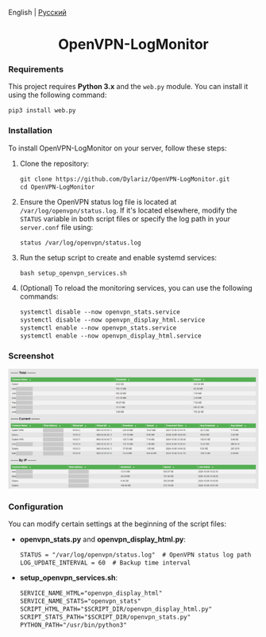English | [Русский](./README-ru.md)

<h1 align="center">OpenVPN-LogMonitor</h1>
<h3>Requirements</h3>
<p>This project requires <strong>Python 3.x</strong> and the <code>web.py</code> module. You can install it using the following command:</p>
<pre><code>pip3 install web.py</code></pre>

<h3>Installation</h3>
<p>To install OpenVPN-LogMonitor on your server, follow these steps:</p>
<ol>
  <li>Clone the repository:
    <pre><code>git clone https://github.com/Dylariz/OpenVPN-LogMonitor.git
cd OpenVPN-LogMonitor</code></pre>
  </li>
  <li>Ensure the OpenVPN status log file is located at <code>/var/log/openvpn/status.log</code>. If it's located elsewhere, modify the <code>STATUS</code> variable in both script files or specify the log path in your <code>server.conf</code> file using:
    <pre><code>status /var/log/openvpn/status.log</code></pre>
  </li>
  <li>Run the setup script to create and enable systemd services:
    <pre><code>bash setup_openvpn_services.sh</code></pre>
  </li>
  <li>(Optional) To reload the monitoring services, you can use the following commands:
    <pre><code>systemctl disable --now openvpn_stats.service
systemctl disable --now openvpn_display_html.service
systemctl enable --now openvpn_stats.service
systemctl enable --now openvpn_display_html.service</code></pre>
  </li>
</ol>

<h3>Screenshot</h3>
<img src="https://github.com/Dylariz/OpenVPN-LogMonitor/blob/master/preview.png?raw=true" alt="Screenshot"/>

<h3>Configuration</h3>
<p>You can modify certain settings at the beginning of the script files:</p>
<ul>
  <li><strong>openvpn_stats.py</strong> and <strong>openvpn_display_html.py</strong>:
    <pre><code>STATUS = "/var/log/openvpn/status.log"  # OpenVPN status log path
LOG_UPDATE_INTERVAL = 60  # Backup time interval</code></pre>
  </li>
  <li><strong>setup_openvpn_services.sh</strong>:
    <pre><code>SERVICE_NAME_HTML="openvpn_display_html"
SERVICE_NAME_STATS="openvpn_stats"
SCRIPT_HTML_PATH="$SCRIPT_DIR/openvpn_display_html.py"
SCRIPT_STATS_PATH="$SCRIPT_DIR/openvpn_stats.py"
PYTHON_PATH="/usr/bin/python3"</code></pre>
  </li>
</ul>
